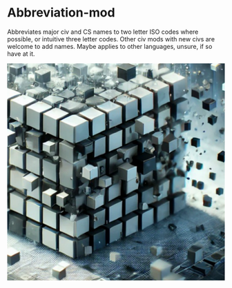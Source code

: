 # Abbreviation-mod
Abbreviates major civ and CS names to two letter ISO codes where possible, or intuitive three letter codes. Other civ mods with new civs are welcome to add names. Maybe applies to other languages, unsure, if so have at it.

![](preview.png)
